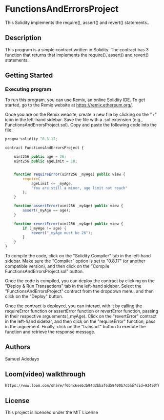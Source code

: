 # FunctionsAndErrorsProject

This Solidity implements the require(), assert() and revert() statements..

## Description

This program is a simple contract written in Solidity. The contract has 3 function that returns that implements the require(), assert() and revert() statements.

## Getting Started

### Executing program

To run this program, you can use Remix, an online Solidity IDE. To get started, go to the Remix website at https://remix.ethereum.org/.

Once you are on the Remix website, create a new file by clicking on the "+" icon in the left-hand sidebar. Save the file with a .sol extension (e.g., FunctionsAndErrorsProject.sol). Copy and paste the following code into the file:

```javascript
pragma solidity ^0.8.17;

contract FunctionsAndErrorsProject {

    uint256 public age = 26;
    uint256 public ageLimit = 18;


    function requireError(uint256 _myAge) public view {
        require(
            ageLimit <= _myAge,
            "You are still a minor, age limit not reach"
        );
    }

    function assertError(uint256 _myAge) public view {
        assert(_myAge == age);
    }

    function revertError(uint256 _myAge) public view {
        if (_myAge != age) {
            revert("_myAge must be 26");
        }
    }
}

```

To compile the code, click on the "Solidity Compiler" tab in the left-hand sidebar. Make sure the "Compiler" option is set to "0.8.17" (or another compatible version), and then click on the "Compile FunctionsAndErrorsProject.sol" button.

Once the code is compiled, you can deploy the contract by clicking on the "Deploy & Run Transactions" tab in the left-hand sidebar. Select the "FunctionsAndErrorsProject" contract from the dropdown menu, and then click on the "Deploy" button.

Once the contract is deployed, you can interact with it by calling the requireError function or assertError function or revertError function, passing in their respective arguements(_myAge). Click on the "revertError" contract in the left-hand sidebar, and then click on the "requireError" function, pass in the arguement. Finally, click on the "transact" button to execute the function and retrieve the response message.

## Authors
Samuel Adedayo

## Loom(video) walkthrough
```bash
https://www.loom.com/share/f6b4c6eeb3b94d3bbaf6d59400b7cbab?sid=93490f91-1494-4948-8900-1ef60cbdd9d8
```
## License

This project is licensed under the MIT License
